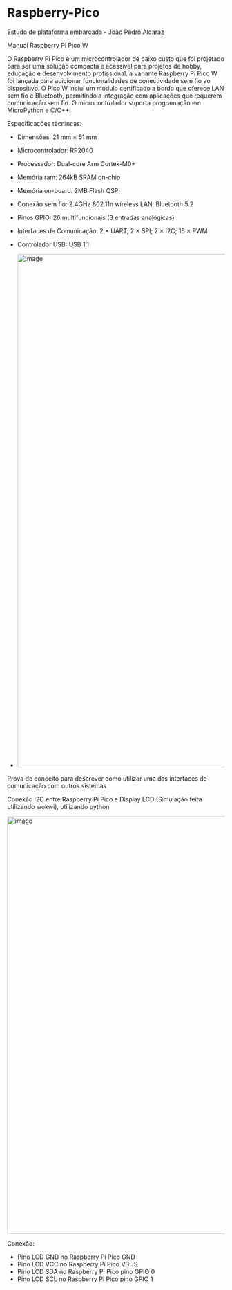 # Raspberry-Pico
Estudo de plataforma embarcada - João Pedro Alcaraz

Manual Raspberry Pi Pico W

O Raspberry Pi Pico é um microcontrolador de baixo custo que foi projetado para ser uma solução compacta e acessível para projetos de hobby, educação e desenvolvimento profissional. a variante Raspberry Pi Pico W foi lançada para adicionar funcionalidades de conectividade sem fio ao dispositivo. O Pico W inclui um módulo certificado a bordo que oferece LAN sem fio e Bluetooth, permitindo a integração com aplicações que requerem comunicação sem fio. O microcontrolador suporta programação em MicroPython e C/C++.



Especificações técnincas:
- Dimensões: 21 mm × 51 mm
- Microcontrolador: RP2040
- Processador: Dual-core Arm Cortex-M0+
- Memória ram: 264kB SRAM on-chip
- Memória on-board: 2MB Flash QSPI
- Conexão sem fio: 2.4GHz 802.11n wireless LAN, Bluetooth 5.2
- Pinos GPIO: 26 multifuncionais (3 entradas analógicas)
- Interfaces de Comunicação: 2 × UART; 2 × SPI; 2 × I2C; 16 × PWM
- Controlador USB: USB 1.1

- <img width="1187" alt="image" src="https://github.com/joaoalca/Raspberry-Pico/assets/99261425/54efb733-e996-4a4a-8b77-c7fdf78d1c77">

Prova de conceito para descrever como utilizar uma das interfaces de comunicação com outros sistemas

Conexão I2C entre Raspberry Pi Pico e Display LCD (Simulação feita utilizando wokwi), utilizando python

<img width="965" alt="image" src="https://github.com/joaoalca/Raspberry-Pico/assets/99261425/fb630089-3546-48a4-9149-14e4c0badc59">

Conexão:
- Pino LCD GND no Raspberry Pi Pico GND
- Pino LCD VCC no Raspberry Pi Pico VBUS
- Pino LCD SDA no Raspberry Pi Pico pino GPIO 0
- Pino LCD SCL no Raspberry Pi Pico pino GPIO 1
